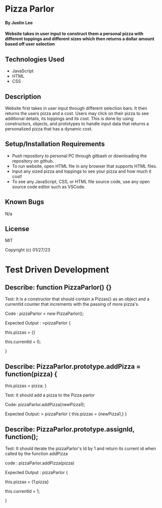 # Pizza Parlor

#### By Justin Lee

#### Website takes in user input to construct them a personal pizza with different toppings and different sizes which then returns a dollar amount based off user selection

## Technologies Used

* JavaScript
* HTML
* CSS

## Description

Website first takes in user input through different selection bars. It then returns the users pizza and a cost. Users may click on their pizza to see additional details, its toppings and its cost. This is done by using constructors, objects, and prototypes to handle input data that returns a personalized pizza that has a dynamic cost.

## Setup/Installation Requirements

* Push repository to personal PC through gitbash or downloading the repository on github.
* To run website, open HTML file in any browser that supports HTML files.
* Input any sized pizza and toppings to see your pizza and how much it cost!
* To see any JavaScript, CSS, or HTML file source code, use any open source code editor such as VSCode.


## Known Bugs

N/a

## License

MIT

Copyright (c) 01/27/23

# Test Driven Development

## Describe: function PizzaParlor() {}

Test: It is a constructor that should contain a Pizzas{} as an object and a currentId counter that increments with the passing of more 
pizza's.

Code : pizzaParlor = new PizzaParlor();

Expected Output : >pizzaParlor {

  this.pizzas = {}

  this.currentId = 0;

}

## Describe: PizzaParlor.prototype.addPizza = function(pizza) {
  this.pizzas = pizza;
}

Test: it should add a pizza to the Pizza parlor

Code: pizzaParlor.addPizza(newPizza1);

Expected Output: > pizzaParlor {
  this.pizzas = {newPizza1,}
}


## Describe: PizzaParlor.prototype.assignId, function();

Test: It should iterate the pizzaParlor's Id by 1 and return its current id when called by the function addPizza

code : pizzaParlor.addPizza(pizza)

Expected Output : pizzaParlor {
  
  this.pizzas = {1:pizza}

  this.currentId = 1;

}









